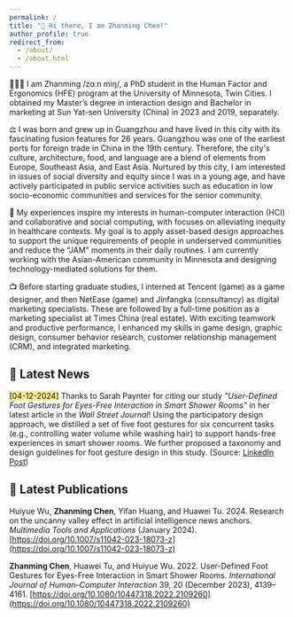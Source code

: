 ```yaml
---
permalink: /
title: "👋 Hi there, I am Zhanming Chen!"
author_profile: true
redirect_from: 
  - /about/
  - /about.html
---
```


🧑🏻‍💻 I am Zhanming /zɑːn miŋ/, a PhD student in the Human Factor and Ergonomics (HFE) program at the University of Minnesota, Twin Cities. I obtained my Master’s degree in interaction design and Bachelor in marketing at Sun Yat-sen University (China) in 2023 and 2019, separately.

⚖️ I was born and grew up in Guangzhou and have lived in this city with its fascinating fusion features for 26 years. Guangzhou was one of the earliest ports for foreign trade in China in the 19th century. Therefore, the city's culture, architecture, food, and language are a blend of elements from Europe, Southeast Asia, and East Asia. Nurtured by this city, I am interested in issues of social diversity and equity since I was in a young age, and have actively participated in public service activities such as education in low socio-economic communities and services for the senior community.

🏥 My experiences inspire my interests in human-computer interaction (HCI) and collaborative and social computing, with focuses on alleviating inequity in healthcare contexts. My goal is to apply asset-based design approaches to support the unique requirements of people in underserved communities and reduce the “JAM” moments in their daily routines. I am currently working with the Asian-American community in Minnesota and designing technology-mediated solutions for them.

📺 Before starting graduate studies, I interned at Tencent (game) as a game designer, and then NetEase (game) and Jinfangka (consultancy) as digital marketing specialists. These are followed by a full-time position as a marketing specialist at Times China (real estate). With exciting teamwork and productive performance, I enhanced my skills in game design, graphic design, consumer behavior research, customer relationship management (CRM), and integrated marketing.

## 🥳 Latest News

 <span class="highlight" style="background-color: #ffd40070">[04-12-2024]</span> Thanks to Sarah Paynter for citing our study _"User-Defined Foot Gestures for Eyes-Free Interaction in Smart Shower Rooms"_ in her latest article in the _Wall Street Journal_! Using the participatory design approach, we distilled a set of five foot gestures for six concurrent tasks (e.g., controlling water volume while washing hair) to support hands-free experiences in smart shower rooms. We further proposed a taxonomy and design guidelines for foot gesture design in this study. (Source: [LinkedIn Post](https://www.linkedin.com/posts/zhanmingchen_the-medspa-bathroom-fixtures-that-monitor-activity-7183662910198411264-Xu65?utm_source=share&utm_medium=member_desktop))

## 📄 Latest Publications

Huiyue Wu, **Zhanming Chen**, Yifan Huang, and Huawei Tu. 2024. Research on the uncanny valley effect in artificial intelligence news anchors. _Multimedia Tools and Applications_ (January 2024). [https://doi.org/10.1007/s11042-023-18073-z](https://doi.org/10.1007/s11042-023-18073-z)

**Zhanming Chen**, Huawei Tu, and Huiyue Wu. 2022. User-Defined Foot Gestures for Eyes-Free Interaction in Smart Shower Rooms. _International Journal of Human–Computer Interaction_ 39, 20 (December 2023), 4139–4161. [https://doi.org/10.1080/10447318.2022.2109260](https://doi.org/10.1080/10447318.2022.2109260)
